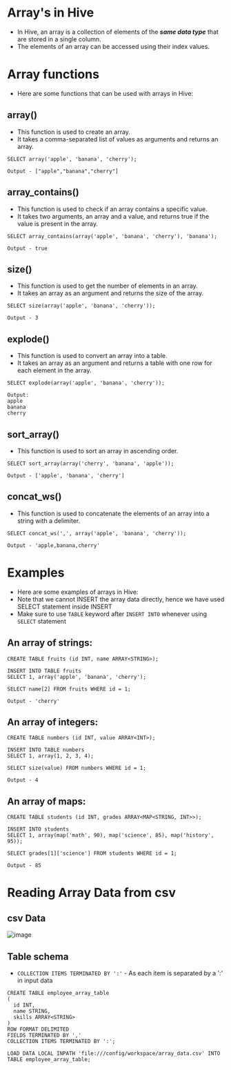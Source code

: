 # Array's in Hive
- In Hive, an array is a collection of elements of the ***same data type*** that are stored in a single column.
- The elements of an array can be accessed using their index values.

# Array functions
- Here are some functions that can be used with arrays in Hive:

## array()
- This function is used to create an array. 
- It takes a comma-separated list of values as arguments and returns an array.
```
SELECT array('apple', 'banana', 'cherry');
```
```
Output - ["apple","banana","cherry"]
```

## array_contains()
- This function is used to check if an array contains a specific value. 
- It takes two arguments, an array and a value, and returns true if the value is present in the array.
```
SELECT array_contains(array('apple', 'banana', 'cherry'), 'banana');
```
```
Output - true
```

## size()
- This function is used to get the number of elements in an array. 
- It takes an array as an argument and returns the size of the array.
```
SELECT size(array('apple', 'banana', 'cherry'));
```
```
Output - 3
```

## explode()
- This function is used to convert an array into a table. 
- It takes an array as an argument and returns a table with one row for each element in the array.
```
SELECT explode(array('apple', 'banana', 'cherry'));
```
```
Output:
apple
banana
cherry
```

## sort_array()
- This function is used to sort an array in ascending order.
```
SELECT sort_array(array('cherry', 'banana', 'apple'));
```
```
Output - ['apple', 'banana', 'cherry']
```

## concat_ws()
- This function is used to concatenate the elements of an array into a string with a delimiter.
```
SELECT concat_ws(',', array('apple', 'banana', 'cherry'));
```
```
Output - 'apple,banana,cherry'
```

# Examples

- Here are some examples of arrays in Hive:
- Note that we cannot INSERT the array data directly, hence we have used SELECT statement inside INSERT
- Make sure to use ```TABLE``` keyword after ```INSERT INTO``` whenever using ```SELECT``` statement

## An array of strings:
```
CREATE TABLE fruits (id INT, name ARRAY<STRING>);

INSERT INTO TABLE fruits
SELECT 1, array('apple', 'banana', 'cherry');

SELECT name[2] FROM fruits WHERE id = 1;
```
```
Output - 'cherry'
```
## An array of integers:
```
CREATE TABLE numbers (id INT, value ARRAY<INT>);

INSERT INTO TABLE numbers
SELECT 1, array(1, 2, 3, 4);

SELECT size(value) FROM numbers WHERE id = 1;
```
```
Output - 4
```

## An array of maps:
```
CREATE TABLE students (id INT, grades ARRAY<MAP<STRING, INT>>);

INSERT INTO students
SELECT 1, array(map('math', 90), map('science', 85), map('history', 95));

SELECT grades[1]['science'] FROM students WHERE id = 1;
```
```
Output - 85
```

# Reading Array Data from csv
## csv Data
![image](https://user-images.githubusercontent.com/117569148/225039648-4913f0e1-afd3-4da6-ae8e-aa887409d48a.png)


## Table schema
- ```COLLECTION ITEMS TERMINATED BY ':'``` - As each item is separated by a ':' in input data

```
CREATE TABLE employee_array_table
(
  id INT,
  name STRING,
  skills ARRAY<STRING>
)
ROW FORMAT DELIMITED
FIELDS TERMINATED BY ','
COLLECTION ITEMS TERMINATED BY ':';
```
```
LOAD DATA LOCAL INPATH 'file:///config/workspace/array_data.csv' INTO TABLE employee_array_table;
```
